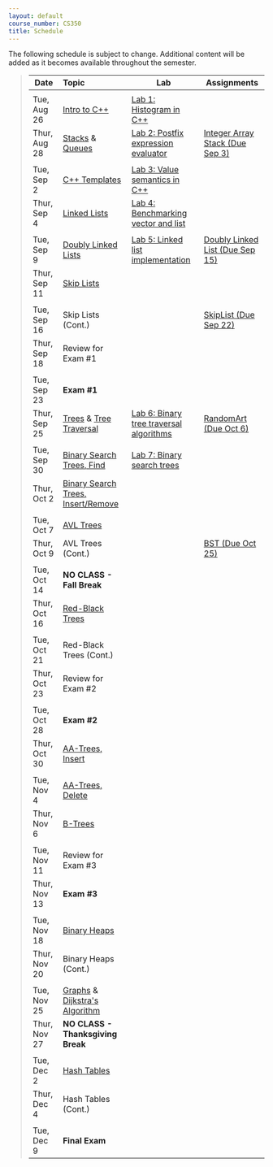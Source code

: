 ```yaml
---
layout: default
course_number: CS350
title: Schedule
---
```


The following schedule is subject to change.
Additional content will be added as it becomes available throughout the semester.


>| **Date**       | **Topic**                                         |  **Lab**                                      |  **Assignments**                  |
>| ---------------|:--------------------------------------------------|-----------------------------------------------|-----------------------------------|
>||||
>| Tue, Aug 26    |  [Intro to C++](lectures/intro_to_C++.html)       |  [Lab 1: Histogram in C++](labs/lab01.html)   |                                   |  <!-- Lab01: Histogram in C++ -->
>| Thur, Aug 28   |  [Stacks](lectures/Stacks_lecture.pdf) & [Queues](lectures/Queues_lecture.pdf)  |  [Lab 2: Postfix expression evaluator](labs/lab02.html)  |  [Integer Array Stack (Due Sep 3)](assign/assign01.html)  |  <!-- Stacks & Queues Activity, Lab02: Postfix expression evaluator, Assign01: Integer Array Stack -->
>||||
>| Tue, Sep 2     |  [C++ Templates](lectures/C++_templates.html)     |  [Lab 3: Value semantics in C++](labs/lab03.html)  |                                   |  <!-- Lab03: Value semantics in C++ -->
>| Thur, Sep 4    |  [Linked Lists](lectures/LinkedList_lecture.pdf)  |  [Lab 4: Benchmarking vector and list](labs/lab04.html)  |                                   |  <!-- Lab04: Benchmarking vector and list -->
>||||
>| Tue, Sep 9     |  [Doubly Linked Lists](lectures/DoublyLinkedList_lecture.pdf)  |  [Lab 5: Linked list implementation](labs/lab05.html)  |  [Doubly Linked List (Due Sep 15)](assign/assign02.html)  | <!-- Lab05: Linked list implementation, Assign02: Doubly Linked List -->
>| Thur, Sep 11   |  [Skip Lists](lectures/Skip_Lists.pdf)                         |                                      |                                   |  <!-- SkipList Find Activity -->
>||||
>| Tue, Sep 16    |  Skip Lists (Cont.)                               |                                               |  [SkipList (Due Sep 22)](assign/assign03.html)  |  <!-- SkipList Insert Activity, Assign03: Skip List (Due Sep 22)-->
>| Thur, Sep 18   |  Review for Exam #1                               |                                               |                                   |
>||||
>| Tue, Sep 23    |  **Exam #1**                                      |                                               |                                   |
>| Thur, Sep 25   |  [Trees](lectures/Trees_lecture.pdf) & [Tree Traversal](lectures/Tree_Traversal_lecture.pdf)  |  [Lab 6: Binary tree traversal algorithms](labs/lab06.html) | [RandomArt (Due Oct 6)](assign/assign04.html) |  <!--Lab06: Binary tree traversal algorithms, Assign04: Random Art (Due Oct 6)-->
>||||
>| Tue, Sep 30    |  [Binary Search Trees, Find](lectures/Binary_Search_Trees.pdf)           |  [Lab 7: Binary search trees](labs/lab07.html)  |                                 |  <!-- Lab07: Binary search trees, Assign05: BST (Due Oct XX) -->
>| Thur, Oct 2    |  [Binary Search Trees, Insert/Remove](lectures/Binary_Search_Trees.pdf)  |                                                 |                                 |  
>||||
>| Tue, Oct 7     |  [AVL Trees](lectures/AVL_Trees.pdf)              |                                               |                                   |  <!-- AVL Insert Activity -->
>| Thur, Oct 9    |  AVL Trees (Cont.)                                |                                               |  [BST (Due Oct 25)](assign/assign05.html)  |  <!-- AVL Remove Activity -->
>||||
>| Tue, Oct 14    |  **NO CLASS - Fall Break**                        |                                               |                                   |
>| Thur, Oct 16   |  [Red-Black Trees](lectures/Red-Black_Trees.pdf)  |                                               |                                   |  <!-- RB Insert Activity #1 -->
>||||
>| Tue, Oct 21    |  Red-Black Trees (Cont.)                          |                                               |                                   |  <!-- RB Insert Activity #2 -->
>| Thur, Oct 23   |  Review for Exam #2                               |                                               |                                   |
>||||
>| Tue, Oct 28    |  **Exam #2**                                      |                                               |                                   |
>| Thur, Oct 30   |  [AA-Trees, Insert](lectures/AA-tree_lecture.pdf) |                                               |                                   |  <!-- AA Insert Activity, Assign06: AA Tree (Due Nov 10) -->
>||||
>| Tue, Nov 4     |  [AA-Trees, Delete](lectures/AA-tree_lecture.pdf) |                                               |                                   |  <!-- AA Delete Activity -->
>| Thur, Nov 6    |  [B-Trees](lectures/B-Trees.pdf)                  |                                               |                                   |  <!-- B-Trees Activity -->
>||||
>| Tue, Nov 11    |  Review for Exam #3                               |                                               |                                   |
>| Thur, Nov 13   |  **Exam #3**                                      |                                               |                                   |
>||||
>| Tue, Nov 18    |  [Binary Heaps](lectures/Heaps.pdf)               |                                               |                                   |  <!-- Binary Heaps Activity, Assign07: Binary Heap (Due Nov 26)-->
>| Thur, Nov 20   |  Binary Heaps (Cont.)                             |                                               |                                   |
>||||
>| Tue, Nov 25    |  [Graphs](lectures/Graphs.pdf) & [Dijkstra's Algorithm](lectures/Dijkstras_Algorithm.pdf)  |      |                                   |
>| Thur, Nov 27   |  **NO CLASS - Thanksgiving Break**                |                                               |                                   |
>||||
>| Tue, Dec 2     |  [Hash Tables](lectures/Hash_Tables.pdf)          |                                               |                                   |  <!-- Hash Tables Activity, Assign08: Hash Table (Due Dec 8)-->
>| Thur, Dec 4    |  Hash Tables (Cont.)                              |                                               |                                   |
>||||
>| Tue, Dec 9     |  **Final Exam**                                   |                                               |                                   |



<!-- vim:set wrap: ­-->
<!-- vim:set linebreak: -->
<!-- vim:set nolist: -->
